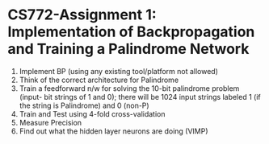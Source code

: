 # CS772-Assignment 1: Implementation of Backpropagation and Training a Palindrome Network
1. Implement BP (using any existing tool/platform not allowed)
2. Think of the correct architecture for Palindrome
3. Train a feedforward n/w for solving the 10-bit palindrome problem (input- bit strings of 1 and 0); there will be 1024 input strings labeled 1 (if the string is Palindrome) and 0 (non-P)
4. Train and Test using 4-fold cross-validation
5. Measure Precision
6. Find out what the hidden layer neurons are doing (VIMP)
